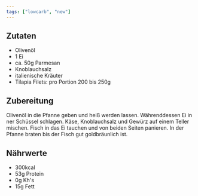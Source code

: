 ```yaml
---
tags: ["lowcarb", "new"]
---
```


## Zutaten
- Olivenöl
- 1 Ei
- ca. 50g Parmesan
- Knoblauchsalz
- italienische Kräuter
- Tilapia Filets: pro Portion 200 bis 250g

## Zubereitung
Olivenöl in die Pfanne geben und heiß werden lassen. Währenddessen Ei in ner Schüssel schlagen. Käse, Knoblauchsalz und Gewürz auf einem Teller mischen. Fisch in das Ei tauchen und von beiden Seiten panieren.
In der Pfanne braten bis der Fisch gut goldbräunlich ist.

## Nährwerte
- 300kcal
- 53g Protein
- 0g Kh's
- 15g Fett
